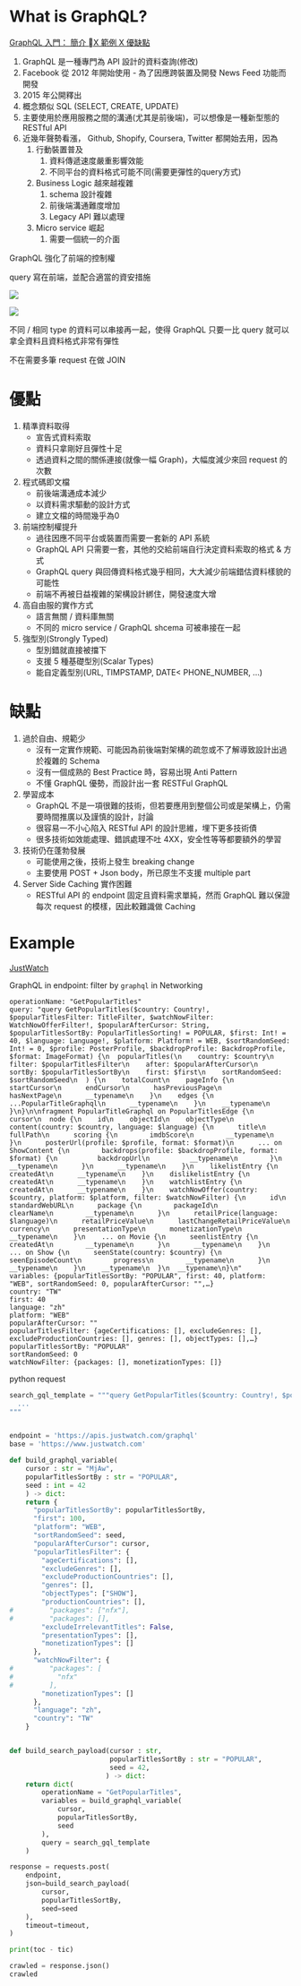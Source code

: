 # What is GraphQL?

[GraphQL 入門： 簡介 X 範例 X 優缺點](https://ithelp.ithome.com.tw/articles/10200678)

1. GraphQL 是一種專門為 API 設計的資料查詢(修改)
2. Facebook 從 2012 年開始使用 - 為了因應跨裝置及開發 News Feed 功能而開發
3. 2015 年公開釋出
4. 概念類似 SQL (SELECT, CREATE, UPDATE)
5. 主要使用於應用服務之間的溝通(尤其是前後端)，可以想像是一種新型態的 RESTful API
6. 近幾年聲勢看漲， Github, Shopify, Coursera, Twitter 都開始去用，因為
   1. 行動裝置普及
      1. 資料傳遞速度嚴重影響效能
      2. 不同平台的資料格式可能不同(需要更彈性的query方式)
   2. Business Logic 越來越複雜
      1. schema 設計複雜
      2. 前後端溝通難度增加
      3. Legacy API 難以處理
   3. Micro service 崛起
      1. 需要一個統一的介面

GraphQL 強化了前端的控制權

query 寫在前端，並配合適當的資安措施

<img src='./assets/graphql_1.png'></img>

<img src='./assets/graphql_1.png'></img>

不同 / 相同 type 的資料可以串接再一起，使得 GraphQL 只要一比 query 就可以拿全資料且資料格式非常有彈性

不在需要多筆 request 在做 JOIN

# 優點

1. 精準資料取得
   * 宣告式資料索取
   * 資料只拿剛好且彈性十足
   * 透過資料之間的關係連接(就像一幅 Graph)，大幅度減少來回 request 的次數
2. 程式碼即文檔
   * 前後端溝通成本減少
   * 以資料需求驅動的設計方式
   * 建立文檔的時間幾乎為0
3. 前端控制權提升
   * 過往因應不同平台或裝置而需要一套新的 API 系統
   * GraphQL API 只需要一套，其他的交給前端自行決定資料索取的格式 & 方式
   * GraphQL query 與回傳資料格式幾乎相同，大大減少前端錯估資料樣貌的可能性
   * 前端不再被日益複雜的架構設計綁住，開發速度大增
4. 高自由服的實作方式
   * 語言無關 / 資料庫無關
   * 不同的 micro service / GraphQL shcema 可被串接在一起
5. 強型別(Strongly Typed)
   * 型別錯就直接被擋下
   * 支援 5 種基礎型別(Scalar Types)
   * 能自定義型別(URL, TIMPSTAMP, DATE< PHONE_NUMBER, ...)

# 缺點

1. 過於自由、規範少
   * 沒有一定實作規範、可能因為前後端對架構的疏忽或不了解導致設計出過於複雜的 Schema
   * 沒有一個成熟的 Best Practice 時，容易出現 Anti Pattern
   * 不懂 GraphQL 優勢，而設計出一套 RESTFul GraphQL
2. 學習成本
   * GraphQL 不是一項很難的技術，但若要應用到整個公司或是架構上，仍需要時間推廣以及謹慎的設計，討論
   * 很容易一不小心陷入 RESTful API 的設計思維，埋下更多技術債
   * 很多技術如效能處理、錯誤處理不吐 4XX，安全性等等都要額外的學習
3. 技術仍在蓬勃發展
   * 可能使用之後，技術上發生 breaking change 
   * 主要使用 POST + Json body，所已原生不支援 multiple part
4. Server Side Caching 實作困難
   * RESTful API 的 endpoint 固定且資料需求單純，然而 GraphQL 難以保證每次 request 的模樣，因此較難識做 Caching 


# Example

[JustWatch](https://www.justwatch.com/tw/%E7%AF%80%E7%9B%AE)

GraphQL in endpoint: filter by `graphql` in Networking


```
operationName: "GetPopularTitles"
query: "query GetPopularTitles($country: Country!, $popularTitlesFilter: TitleFilter, $watchNowFilter: WatchNowOfferFilter!, $popularAfterCursor: String, $popularTitlesSortBy: PopularTitlesSorting! = POPULAR, $first: Int! = 40, $language: Language!, $platform: Platform! = WEB, $sortRandomSeed: Int! = 0, $profile: PosterProfile, $backdropProfile: BackdropProfile, $format: ImageFormat) {\n  popularTitles(\n    country: $country\n    filter: $popularTitlesFilter\n    after: $popularAfterCursor\n    sortBy: $popularTitlesSortBy\n    first: $first\n    sortRandomSeed: $sortRandomSeed\n  ) {\n    totalCount\n    pageInfo {\n      startCursor\n      endCursor\n      hasPreviousPage\n      hasNextPage\n      __typename\n    }\n    edges {\n      ...PopularTitleGraphql\n      __typename\n    }\n    __typename\n  }\n}\n\nfragment PopularTitleGraphql on PopularTitlesEdge {\n  cursor\n  node {\n    id\n    objectId\n    objectType\n    content(country: $country, language: $language) {\n      title\n      fullPath\n      scoring {\n        imdbScore\n        __typename\n      }\n      posterUrl(profile: $profile, format: $format)\n      ... on ShowContent {\n        backdrops(profile: $backdropProfile, format: $format) {\n          backdropUrl\n          __typename\n        }\n        __typename\n      }\n      __typename\n    }\n    likelistEntry {\n      createdAt\n      __typename\n    }\n    dislikelistEntry {\n      createdAt\n      __typename\n    }\n    watchlistEntry {\n      createdAt\n      __typename\n    }\n    watchNowOffer(country: $country, platform: $platform, filter: $watchNowFilter) {\n      id\n      standardWebURL\n      package {\n        packageId\n        clearName\n        __typename\n      }\n      retailPrice(language: $language)\n      retailPriceValue\n      lastChangeRetailPriceValue\n      currency\n      presentationType\n      monetizationType\n      __typename\n    }\n    ... on Movie {\n      seenlistEntry {\n        createdAt\n        __typename\n      }\n      __typename\n    }\n    ... on Show {\n      seenState(country: $country) {\n        seenEpisodeCount\n        progress\n        __typename\n      }\n      __typename\n    }\n    __typename\n  }\n  __typename\n}\n"
variables: {popularTitlesSortBy: "POPULAR", first: 40, platform: "WEB", sortRandomSeed: 0, popularAfterCursor: "",…}
country: "TW"
first: 40
language: "zh"
platform: "WEB"
popularAfterCursor: ""
popularTitlesFilter: {ageCertifications: [], excludeGenres: [], excludeProductionCountries: [], genres: [], objectTypes: [],…}
popularTitlesSortBy: "POPULAR"
sortRandomSeed: 0
watchNowFilter: {packages: [], monetizationTypes: []}
```

python request

```python
search_gql_template = """query GetPopularTitles($country: Country!, $popularTitlesFilter: TitleFilter, $watchNowFilter: WatchNowOfferFilter!, $popularAfterCursor: String, $popularTitlesSortBy: PopularTitlesSorting! = POPULAR, $first: Int! = 40, $language: Language!, $platform: Platform! = WEB, $sortRandomSeed: Int! = 0, $profile: PosterProfile, $backdropProfile: BackdropProfile, $format: ImageFormat) {
  ...
"""


endpoint = 'https://apis.justwatch.com/graphql'
base = 'https://www.justwatch.com'

def build_graphql_variable(
    cursor : str = "MjAw",
    popularTitlesSortBy : str = "POPULAR",
    seed : int = 42
    ) -> dict:
    return {
      "popularTitlesSortBy": popularTitlesSortBy,
      "first": 100,
      "platform": "WEB",
      "sortRandomSeed": seed,
      "popularAfterCursor": cursor,
      "popularTitlesFilter": {
        "ageCertifications": [],
        "excludeGenres": [],
        "excludeProductionCountries": [],
        "genres": [],
        "objectTypes": ["SHOW"],
        "productionCountries": [],
#         "packages": ["nfx"],
#         "packages": [],
        "excludeIrrelevantTitles": False,
        "presentationTypes": [],
        "monetizationTypes": []
      },
      "watchNowFilter": {
#         "packages": [
#           "nfx"
#         ],
        "monetizationTypes": []
      },
      "language": "zh",
      "country": "TW"
    }


def build_search_payload(cursor : str, 
                         popularTitlesSortBy : str = "POPULAR",
                         seed = 42,
                        ) -> dict:
    return dict(
        operationName = "GetPopularTitles",
        variables = build_graphql_variable(
            cursor,
            popularTitlesSortBy,
            seed
        ),
        query = search_gql_template
    )

response = requests.post(
    endpoint,
    json=build_search_payload(
        cursor,
        popularTitlesSortBy,
        seed=seed
    ),
    timeout=timeout,
)

print(toc - tic)

crawled = response.json()
crawled
```